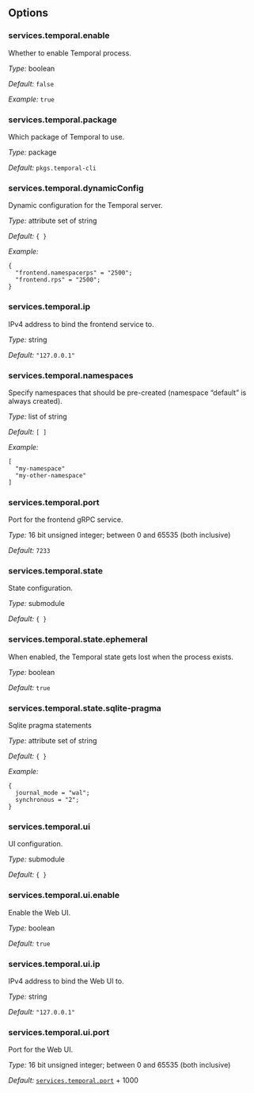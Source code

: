[comment]: # (Do not edit this file as it is autogenerated. Go to docs/individual-docs if you want to make edits.)


[comment]: # (Please add your documentation on top of this line)

## Options

### services\.temporal\.enable



Whether to enable Temporal process\.



*Type:*
boolean



*Default:*
` false `



*Example:*
` true `



### services\.temporal\.package



Which package of Temporal to use\.



*Type:*
package



*Default:*
` pkgs.temporal-cli `



### services\.temporal\.dynamicConfig

Dynamic configuration for the Temporal server\.



*Type:*
attribute set of string



*Default:*
` { } `



*Example:*

```
{
  "frontend.namespacerps" = "2500";
  "frontend.rps" = "2500";
}
```



### services\.temporal\.ip



IPv4 address to bind the frontend service to\.



*Type:*
string



*Default:*
` "127.0.0.1" `



### services\.temporal\.namespaces



Specify namespaces that should be pre-created (namespace “default” is always created)\.



*Type:*
list of string



*Default:*
` [ ] `



*Example:*

```
[
  "my-namespace"
  "my-other-namespace"
]
```



### services\.temporal\.port



Port for the frontend gRPC service\.



*Type:*
16 bit unsigned integer; between 0 and 65535 (both inclusive)



*Default:*
` 7233 `



### services\.temporal\.state



State configuration\.



*Type:*
submodule



*Default:*
` { } `



### services\.temporal\.state\.ephemeral



When enabled, the Temporal state gets lost when the process exists\.



*Type:*
boolean



*Default:*
` true `



### services\.temporal\.state\.sqlite-pragma



Sqlite pragma statements



*Type:*
attribute set of string



*Default:*
` { } `



*Example:*

```
{
  journal_mode = "wal";
  synchronous = "2";
}
```



### services\.temporal\.ui



UI configuration\.



*Type:*
submodule



*Default:*
` { } `



### services\.temporal\.ui\.enable



Enable the Web UI\.



*Type:*
boolean



*Default:*
` true `



### services\.temporal\.ui\.ip



IPv4 address to bind the Web UI to\.



*Type:*
string



*Default:*
` "127.0.0.1" `



### services\.temporal\.ui\.port



Port for the Web UI\.



*Type:*
16 bit unsigned integer; between 0 and 65535 (both inclusive)



*Default:*
[` services.temporal.port `](\#servicestemporalport) + 1000
